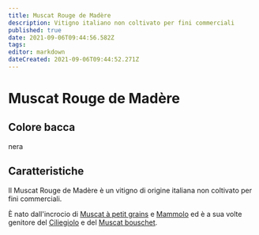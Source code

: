 ```yaml
---
title: Muscat Rouge de Madère
description: Vitigno italiano non coltivato per fini commerciali
published: true
date: 2021-09-06T09:44:56.582Z
tags: 
editor: markdown
dateCreated: 2021-09-06T09:44:52.271Z
---
```


# Muscat Rouge de Madère

## Colore bacca
nera

## Caratteristiche

Il Muscat Rouge de Madère è un vitigno di origine italiana non coltivato per fini commerciali. 

È nato dall'incrocio di [Muscat à petit grains](/vitigni/bacca-bianca/muscat-a-petit-grains) e [Mammolo](/vitigni/bcca-nera/mammolo) ed è a sua volte genitore del [Ciliegiolo](/vitigni/bacca-nera/ciliegiolo) e del [Muscat bouschet](/vitigni/bacca-nera/muscat-bouschet).

